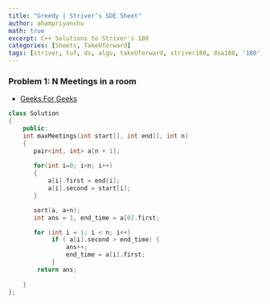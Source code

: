 ```yaml
---
title: "Greedy | Striver’s SDE Sheet"
author: ahampriyanshu
math: true
excerpt: C++ Solutions to Striver's 180
categories: [Sheets, TakeUforward]
tags: [striver, tuf, ds, algo, takeUforward, striver180, dsa180, '180', Linked, List, day, '2']
---
```


### Problem 1: N Meetings in a room

* [Geeks For Geeks](https://practice.geeksforgeeks.org/problems/n-meetings-in-one-room-1587115620/1)

```cpp
class Solution
{
    public:
    int maxMeetings(int start[], int end[], int n)
    {
       pair<int, int> a[n + 1];
       
       for(int i=0; i<n; i++)
       {
           a[i].first = end[i];
           a[i].second = start[i];
       }

       sort(a, a+n);
       int ans = 1, end_time = a[0].first;

       for (int i = 1; i < n; i++) 
            if ( a[i].second > end_time) {
                ans++;
                end_time = a[i].first;
            }
        return ans;
       
    }
};
```